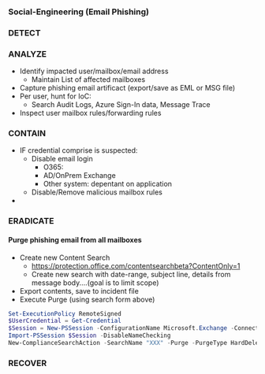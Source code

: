 ### Social-Engineering (Email Phishing)

### DETECT

### ANALYZE
* Identify impacted user/mailbox/email address
    * Maintain List of affected mailboxes
* Capture phishing email artificact (export/save as EML or MSG file)
* Per user, hunt for IoC:
    * Search Audit Logs, Azure Sign-In data, Message Trace
* Inspect user mailbox rules/forwarding rules

### CONTAIN
* IF credential comprise is suspected:
    * Disable email login
        * O365: 
        * AD/OnPrem Exchange
        * Other system: depentant on application
    * Disable/Remove malicious mailbox rules
*

### ERADICATE
#### Purge phishing email from all mailboxes
* Create new Content Search
  * https://protection.office.com/contentsearchbeta?ContentOnly=1
  * Create new search with date-range, subject line, details from message body....(goal is to limit scope)
* Export contents, save to incident file
* Execute Purge (using search form above)
```powershell
Set-ExecutionPolicy RemoteSigned
$UserCredential = Get-Credential
$Session = New-PSSession -ConfigurationName Microsoft.Exchange -ConnectionUri https://ps.compliance.protection.outlook.com/powershell-liveid/ -Credential $UserCredential -Authentication Basic -AllowRedirection
Import-PSSession $Session -DisableNameChecking
New-ComplianceSearchAction -SearchName "XXX" -Purge -PurgeType HardDelete
```

### RECOVER




